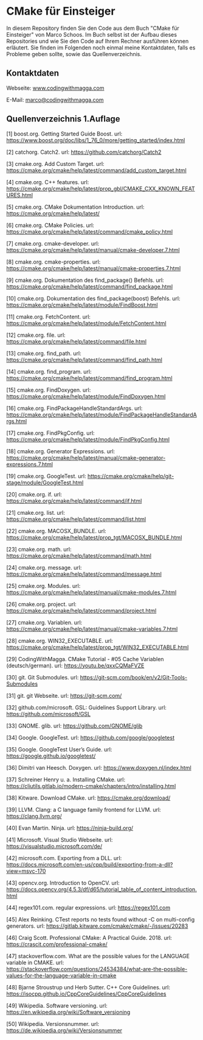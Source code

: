# CMake für Einsteiger

In diesem Repository finden Sie den Code aus dem Buch "CMake für Einsteiger" von Marco Schoos. Im Buch selbst ist der Aufbau dieses Repositories und wie Sie den Code auf Ihrem Rechner ausführen können erläutert. Sie finden im Folgenden noch einmal meine Kontaktdaten, falls es Probleme geben sollte, sowie das Quellenverzeichnis.

## Kontaktdaten

Webseite: www.codingwithmagga.com

E-Mail: marco@codingwithmagga.com

## Quellenverzeichnis 1.Auflage

[1] boost.org. Getting Started Guide Boost. 
url: https://www.boost.org/doc/libs/1_76_0/more/getting_started/index.html

[2] catchorg. Catch2.
url: https://github.com/catchorg/Catch2 

[3] cmake.org. Add Custom Target.
url: https://cmake.org/cmake/help/latest/command/add_custom_target.html

[4] cmake.org. C++ features. 
url: https://cmake.org/cmake/help/latest/prop_gbl/CMAKE_CXX_KNOWN_FEATURES.html 

[5] cmake.org. CMake Dokumentation Introduction.
url: https://cmake.org/cmake/help/latest/ 

[6] cmake.org. CMake Policies.
url: https://cmake.org/cmake/help/latest/command/cmake_policy.html

[7] cmake.org. cmake-developer.
url: https://cmake.org/cmake/help/latest/manual/cmake-developer.7.html

[8] cmake.org. cmake-properties.
url: https://cmake.org/cmake/help/latest/manual/cmake-properties.7.html

[9] cmake.org. Dokumentation des find_package() Befehls.
url: https://cmake.org/cmake/help/latest/command/find_package.html

[10] cmake.org. Dokumentation des find_package(boost) Befehls.
url: https://cmake.org/cmake/help/latest/module/FindBoost.html 

[11] cmake.org. FetchContent.
url: https://cmake.org/cmake/help/latest/module/FetchContent.html 

[12] cmake.org. file. 
url: https://cmake.org/cmake/help/latest/command/file.html

[13] cmake.org. find_path.
url: https://cmake.org/cmake/help/latest/command/find_path.html

[14] cmake.org. find_program.
url: https://cmake.org/cmake/help/latest/command/find_program.html

[15] cmake.org. FindDoxygen.
url: https://cmake.org/cmake/help/latest/module/FindDoxygen.html 

[16] cmake.org. FindPackageHandleStandardArgs.
url: https://cmake.org/cmake/help/latest/module/FindPackageHandleStandardArgs.html 

[17] cmake.org. FindPkgConfig.
url: https://cmake.org/cmake/help/latest/module/FindPkgConfig.html

[18] cmake.org. Generator Expressions.
url: https://cmake.org/cmake/help/latest/manual/cmake-generator-expressions.7.html

[19] cmake.org. GoogleTest.
url: https://cmake.org/cmake/help/git-stage/module/GoogleTest.html

[20] cmake.org. if. 
url: https://cmake.org/cmake/help/latest/command/if.html

[21] cmake.org. list. 
url: https://cmake.org/cmake/help/latest/command/list.html

[22] cmake.org. MACOSX_BUNDLE. 
url: https://cmake.org/cmake/help/latest/prop_tgt/MACOSX_BUNDLE.html

[23] cmake.org. math.
url: https://cmake.org/cmake/help/latest/command/math.html

[24] cmake.org. message.
url: https://cmake.org/cmake/help/latest/command/message.html 

[25] cmake.org. Modules.
url: https://cmake.org/cmake/help/latest/manual/cmake-modules.7.html

[26] cmake.org. project.
url: https://cmake.org/cmake/help/latest/command/project.html

[27] cmake.org. Variablen.
url: https://cmake.org/cmake/help/latest/manual/cmake-variables.7.html

[28] cmake.org. WIN32_EXECUTABLE. url:
https://cmake.org/cmake/help/latest/prop_tgt/WIN32_EXECUTABLE.html

[29] CodingWithMagga. CMake Tutorial - #05 Cache Variablen (deutsch/german).
url: https://youtu.be/qxxCQMaFVZE 

[30] git. Git Submodules.
url: https://git-scm.com/book/en/v2/Git-Tools-Submodules 

[31] git. git Webseite. 
url: https://git-scm.com/ 

[32] github.com/microsoft. GSL: Guidelines Support Library.
url: https://github.com/microsoft/GSL 

[33] GNOME. glib.
url: https://github.com/GNOME/glib 

[34] Google. GoogleTest.
url: https://github.com/google/googletest 

[35] Google. GoogleTest User’s Guide.
url: https://google.github.io/googletest/ 

[36] Dimitri van Heesch. Doxygen.
url: https://www.doxygen.nl/index.html 

[37] Schreiner Henry u. a. Installing CMake.
url: https://cliutils.gitlab.io/modern-cmake/chapters/intro/installing.html

[38] Kitware. Download CMake.
url: https://cmake.org/download/ 

[39] LLVM. Clang: a C language family frontend for LLVM.
url: https://clang.llvm.org/ 

[40] Evan Martin. Ninja. 
url: https://ninja-build.org/ 

[41] Microsoft. Visual Studio Webseite.
url: https://visualstudio.microsoft.com/de/ 

[42] microsoft.com. Exporting from a DLL. 
url: https://docs.microsoft.com/en-us/cpp/build/exporting-from-a-dll?view=msvc-170 

[43] opencv.org. Introduction to OpenCV. 
url: https://docs.opencv.org/4.5.3/df/d65/tutorial_table_of_content_introduction.html

[44] regex101.com. regular expressions.
url: https://regex101.com 

[45] Alex Reinking. CTest reports no tests found without -C on multi-config generators.
url: https://gitlab.kitware.com/cmake/cmake/-/issues/20283 

[46] Craig Scott. Professional CMake: A Practical Guide. 2018.
url: https://crascit.com/professional-cmake/

[47] stackoverflow.com. What are the possible values for the LANGUAGE variable in CMAKE.
url: https://stackoverflow.com/questions/24534384/what-are-the-possible-values-for-the-language-variable-in-cmake 

[48] Bjarne Stroustrup und Herb Sutter. C++ Core Guidelines.
url: https://isocpp.github.io/CppCoreGuidelines/CppCoreGuidelines 

[49] Wikipedia. Software versioning. url:
https://en.wikipedia.org/wiki/Software_versioning 

[50] Wikipedia. Versionsnummer.
url: https://de.wikipedia.org/wiki/Versionsnummer 

